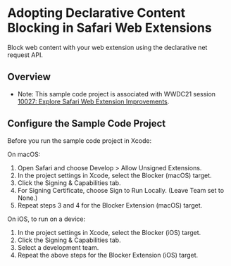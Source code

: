 # Adopting Declarative Content Blocking in Safari Web Extensions

Block web content with your web extension using the declarative net request API.

## Overview

- Note: This sample code project is associated with WWDC21 session [10027: Explore Safari Web Extension Improvements](https://developer.apple.com/wwdc21/10027/).

## Configure the Sample Code Project

Before you run the sample code project in Xcode:

On macOS:
1. Open Safari and choose Develop > Allow Unsigned Extensions.
2. In the project settings in Xcode, select the Blocker (macOS) target.
3. Click the Signing & Capabilities tab.
4. For Signing Certificate, choose Sign to Run Locally. (Leave Team set to None.)
5. Repeat steps 3 and 4 for the Blocker Extension (macOS) target.

On iOS, to run on a device:
1. In the project settings in Xcode, select the Blocker (iOS) target.
2. Click the Signing & Capabilities tab.
3. Select a development team.
4. Repeat the above steps for the Blocker Extension (iOS) target.

